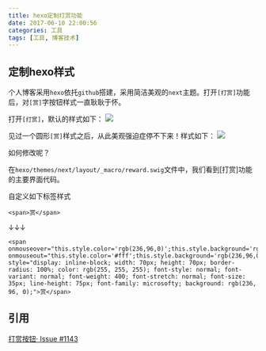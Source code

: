 ```yaml
---
title: hexo定制打赏功能
date: 2017-06-10 22:00:56
categories: 工具
tags: [工具, 博客技术]
---
```


## 定制hexo样式

个人博客采用`hexo`依托`github`搭建，采用简洁美观的`next`主题。打开`[打赏]`功能后，对`[赏]`字按钮样式一直耿耿于怀。

<!-- more -->
打开`[打赏]`，默认的样式如下：
![](/images/technology/before_shang.png)

见过一个圆形`[赏]`样式之后，从此美观强迫症停不下来！样式如下：
![](/images/technology/after_shang.png)

如何修改呢？

在`hexo/themes/next/layout/_macro/reward.swig`文件中，我们看到[打赏]功能的主要界面代码。

自定义如下标签样式
```
<span>赏</span>
```
↓↓↓
```
<span onmouseover="this.style.color='rgb(236,96,0)';this.style.background='rgb(204,204,204)'" onmouseout="this.style.color='#fff';this.style.background='rgb(236,96,0)'" style="display: inline-block; width: 70px; height: 70px; border-radius: 100%; color: rgb(255, 255, 255); font-style: normal; font-variant: normal; font-weight: 400; font-stretch: normal; font-size: 35px; line-height: 75px; font-family: microsofty; background: rgb(236, 96, 0);">赏</span>
```

## 引用
[打赏按钮· Issue #1143][1]

[1]: https://github.com/iissnan/hexo-theme-next/issues/1143